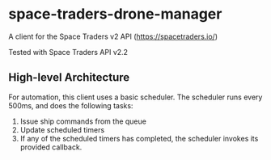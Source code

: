 # space-traders-drone-manager
A client for the Space Traders v2 API (https://spacetraders.io/)

Tested with Space Traders API v2.2

## High-level Architecture
For automation, this client uses a basic scheduler. The scheduler runs every 500ms, and does the following tasks:
1. Issue ship commands from the queue
2. Update scheduled timers
  1. If any of the scheduled timers has completed, the scheduler invokes its provided callback.
